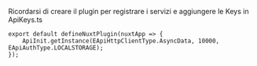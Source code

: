 Ricordarsi di creare il plugin per registrare i servizi e aggiungere le Keys in ApiKeys.ts

```vue
export default defineNuxtPlugin(nuxtApp => {
    ApiInit.getInstance(EApiHttpClientType.AsyncData, 10000, EApiAuthType.LOCALSTORAGE);
});
```